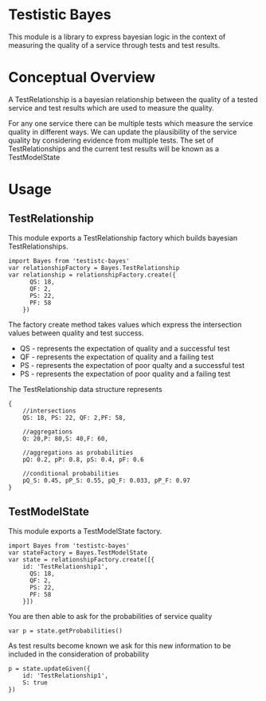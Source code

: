 # Testistic  Bayes

This module is a library to express bayesian logic in the context of measuring the quality of a service through tests and test results.

# Conceptual Overview

A TestRelationship is a bayesian relationship between the quality of a tested service and test results which are used to measure the quality.

For any one service there can be multiple tests which measure the service quality in different ways.
We can update the plausibility of the service quality by considering evidence from multiple tests.  The set of TestRelationships and the current test results will be known as a TestModelState

# Usage

## TestRelationship

This module exports a TestRelationship factory which builds bayesian TestRelationships.

```
import Bayes from 'testistc-bayes'
var relationshipFactory = Bayes.TestRelationship
var relationship = relationshipFactory.create({
      QS: 18,
      QF: 2,
      PS: 22,
      PF: 58
    })
```

The factory create method takes values which express the intersection values between quality and test success.
- QS - represents the expectation of quality and a successful test
- QF - represents the expectation of quality and a failing test
- PS - represents the expectation of poor qualty and a successful test
- PS - represents the expectation of poor quality and a failing test

The TestRelationship data structure represents
```
{ 
    //intersections
    QS: 18, PS: 22, QF: 2,PF: 58,                                                                                            
    
    //aggregations
    Q: 20,P: 80,S: 40,F: 60,                                                                                                 

    //aggregations as probabilities           
    pQ: 0.2, pP: 0.8, pS: 0.4, pF: 0.6

    //conditional probabilities
    pQ_S: 0.45, pP_S: 0.55, pQ_F: 0.033, pP_F: 0.97  
}
```

## TestModelState 

This module exports a TestModelState factory.

```
import Bayes from 'testistc-bayes'
var stateFactory = Bayes.TestModelState
var state = relationshipFactory.create([{
    id: 'TestRelationship1',
      QS: 18,
      QF: 2,
      PS: 22,
      PF: 58
    }])
```

You are then able to ask for the probabilities of service quality

```
var p = state.getProbabilities()
```

As test results become known we ask for this new information to be included in the consideration of probability
```
p = state.updateGiven({ 
    id: 'TestRelationship1',
    S: true
})
```